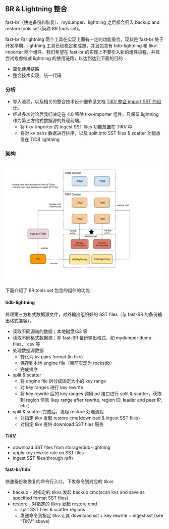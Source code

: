 ## BR & Lightning 整合

fast-br（快速备份和恢复）、mydumper、lightning 之后都会归入 backup and restore tools set (简称 BR tools set)。

fast-br 和 lightning 两个工具在实现上面有一定的功能重合。现状是 fast-br 处于开发早期，lightning 工具已经稳定和成熟，并且包含有 tidb-lightning 和 tikv-importer 两个组件。我们希望在 fast-br 的实现上不要引入新的组件进程，并且尝试考虑缩减 lightning 的使用链路，以达到达到下面的目的：

- 简化使用链路
- 整合技术实现、统一代码

### 分析

* 导入流程，以及相关的整合技术设计细节见文档 [TiKV 整合 import SST 的设计](./2019-11-05-design-of-reorganize-importSST-to-TiKV.md)。 
* 经过多次讨论后我们决定在 4.0 移除 tikv-importer 组件，只保留 lightning 作为第三方格式数据源的处理前端。
   * 将 tikv-importer 的 ingest SST files 功能放置在 TiKV 中
   * 将对 kv pairs 数据进行排序，以及 split into SST files & scatter 功能放置在 TiDB lightning

### 架构

![img](./resources/arch-of-reorganized-importer.svg)

下面介绍了 BR tools set 包含的组件的功能：
#### tidb-lightning
处理第三方格式数据源文件，对外输出组织好的 SST files（与 fast-BR 的备份输出格式兼容）。
* 读取不同源端的数据；本地磁盘/S3 等
* 读取不同格式数据源；非 fast-BR 备份输出格式，如 mydumper dump files、 csv 等
* 处理数据源数据
   * 转化为 kv pairs format (in tikv)
   * 保存到本地 engine file（目前实现为 rocksdb）
   * 完成排序
* split & scatter
   * 将 engine file 拆分成固定大小的 key range
   * 对 key ranges 进行 key rewrite 
   * 将 key rewrite 后的 key ranges 调用 pd 接口进行 split & scatter，获取到 region 信息 (key range after rewrite, region ID, leader and peer IP, etc.)
* split & scatter 完成后，发起 restore 处理流程
   * 对指定 tikv 发起 restore cmd(download & ingest SST files)
   * 对指定 tikv 提供 download SST files 服务


#### TiKV
* download SST files from storage/tidb-lightning
* apply key rewrite rule on SST files
* ingest SST files(through raft)




#### fast-br/tidb
快速备份和恢复的命令行入口，下发命令到对应的 tikvs
* backup - 对指定的 tikvs 发起 backup cmd(scan kvs and save as specified format SST files)
* restore - 对指定的 tikvs 发起 restore cmd
   * split SST files & scatter regions
   * 发送命令到指定 tikv 让其 download sst + key rewrite + ingest sst (see “TiKV” above)